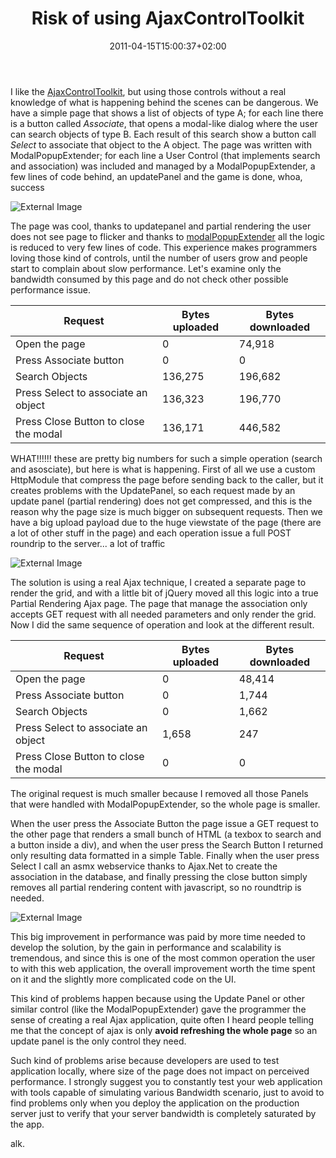 ﻿---
title: "Risk of using AjaxControlToolkit"
description: ""
date: 2011-04-15T15:00:37+02:00
draft: false
tags: [JQuery]
categories: [JQuery]
---
I like the [AjaxControlToolkit](http://www.asp.net/ajax/ajaxcontroltoolkit/samples/), but using those controls without a real knowledge of what is happening behind the scenes can be dangerous. We have a simple page that shows a list of objects of type A; for each line there is a button called *Associate*, that opens a modal-like dialog where the user can search objects of type B. Each result of this search show a button call *Select* to associate that object to the A object. The page was written with ModalPopupExtender; for each line a User Control (that implements search and association) was included and managed by a ModalPopupExtender, a few lines of code behind, an updatePanel and the game is done, whoa, success

![External Image](http://t0.gstatic.com/images?q=tbn:ANd9GcQibTJAPeCu_zm5Joz_TOvY7ahk9uPQMqeTVC06u63QXTNJ5UsZ)

The page was cool, thanks to updatepanel and partial rendering the user does not see page to flicker and thanks to [modalPopupExtender](http://www.codeproject.com/KB/ajax/ModalPopupExtender.aspx) all the logic is reduced to very few lines of code. This experience makes programmers loving those kind of controls, until the number of users grow and people start to complain about slow performance. Let's examine only the bandwidth consumed by this page and do not check other possible performance issue.

|  **Request** |  **Bytes uploaded** |  **Bytes downloaded** |
| --- | --- | --- |
| Open the page | 0 | 74,918 |
| Press Associate button | 0 | 0 |
| Search Objects | 136,275 | 196,682 |
| Press Select to associate an object | 136,323 | 196,770 |
| Press Close Button to close the modal | 136,171 | 446,582 |

WHAT!!!!!! these are pretty big numbers for such a simple operation (search and asosciate), but here is what is happening. First of all we use a custom HttpModule that compress the page before sending back to the caller, but it creates problems with the UpdatePanel, so each request made by an update panel (partial rendering) does not get compressed, and this is the reason why the page size is much bigger on subsequent requests. Then we have a big upload payload due to the huge viewstate of the page (there are a lot of other stuff in the page) and each operation issue a full POST roundrip to the server... a lot of traffic

![External Image](http://t2.gstatic.com/images?q=tbn:ANd9GcT4gyr8L1UZHBLXvXwUPXJ76KwTG0sdt1gJ53ym9itEiFvllq8h)

The solution is using a real Ajax technique, I created a separate page to render the grid, and with a little bit of jQuery moved all this logic into a true Partial Rendering Ajax page. The page that manage the association only accepts GET request with all needed parameters and only render the grid. Now I did the same sequence of operation and look at the different result.

|  **Request** |  **Bytes uploaded** |  **Bytes downloaded** |
| --- | --- | --- |
| Open the page | 0 | 48,414 |
| Press Associate button | 0 | 1,744 |
| Search Objects | 0 | 1,662 |
| Press Select to associate an object | 1,658 | 247 |
| Press Close Button to close the modal | 0 | 0 |

The original request is much smaller because I removed all those Panels that were handled with ModalPopupExtender, so the whole page is smaller.

When the user press the Associate Button the page issue a GET request to the other page that renders a small bunch of HTML (a texbox to search and a button inside a div), and when the user press the Search Button I returned only resulting data formatted in a simple Table. Finally when the user press Select I call an asmx webservice thanks to Ajax.Net to create the association in the database, and finally pressing the close button simply removes all partial rendering content with javascript, so no roundtrip is needed.

![External Image](http://t2.gstatic.com/images?q=tbn:ANd9GcR1Tx0DDYn28wAJrTHBT4FTQ-uwoELfAnUZpOd0-k2ZWQN5UWWcMQ)

This big improvement in performance was paid by more time needed to develop the solution, by the gain in performance and scalability is tremendous, and since this is one of the most common operation the user to with this web application, the overall improvement worth the time spent on it and the slightly more complicated code on the UI.

This kind of problems happen because using the Update Panel or other similar control (like the ModalPopupExtender) gave the programmer the sense of creating a real Ajax application, quite often I heard people telling me that the concept of ajax is only **avoid refreshing the whole page** so an update panel is the only control they need.

Such kind of problems arise because developers are used to test application locally, where size of the page does not impact on perceived performance. I strongly suggest you to constantly test your web application with tools capable of simulating various Bandwidth scenario, just to avoid to find problems only when you deploy the application on the production server just to verify that your server bandwidth is completely saturated by the app.

alk.

